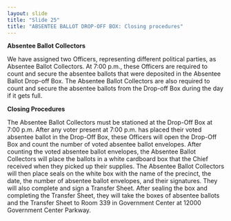 ```yaml
---
layout: slide
title: "Slide 25"
title: "ABSENTEE BALLOT DROP-OFF BOX: Closing procedures"
---
```


**Absentee Ballot Collectors**

We have assigned two Officers, representing different political parties, as Absentee Ballot Collectors. At 7:00 p.m., these Officers are required to count and secure the absentee ballots that were deposited in the Absentee Ballot Drop-off Box. The Absentee Ballot Collectors are also required to count and secure the absentee ballots from the Drop-off Box during the day if it gets full.

**Closing Procedures**

The Absentee Ballot Collectors must be stationed at the Drop-Off Box at 7:00 p.m. After any voter present at 7:00 p.m. has placed their voted absentee ballot in the Drop-Off Box, these Officers will open the Drop-Off Box and count the number of voted absentee ballot envelopes. After counting the voted absentee ballot envelopes, the Absentee Ballot Collectors will place the ballots in a white cardboard box that the Chief received when they picked up their supplies. The Absentee Ballot Collectors will then place seals on the white box with the name of the precinct, the date, the number of absentee ballot envelopes, and their signatures. They will also complete and sign a Transfer Sheet. After sealing the box and completing the Transfer Sheet, they will take the boxes of absentee ballots and the Transfer Sheet to Room 339 in Government Center at 12000 Government Center Parkway.
